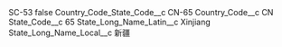 <?xml version="1.0" encoding="UTF-8"?>
<CustomMetadata xmlns="http://soap.sforce.com/2006/04/metadata" xmlns:xsi="http://www.w3.org/2001/XMLSchema-instance" xmlns:xsd="http://www.w3.org/2001/XMLSchema">
    <label>SC-53</label>
    <protected>false</protected>
    <values>
        <field>Country_Code_State_Code__c</field>
        <value xsi:type="xsd:string">CN-65</value>
    </values>
    <values>
        <field>Country_Code__c</field>
        <value xsi:type="xsd:string">CN</value>
    </values>
    <values>
        <field>State_Code__c</field>
        <value xsi:type="xsd:string">65</value>
    </values>
    <values>
        <field>State_Long_Name_Latin__c</field>
        <value xsi:type="xsd:string">Xinjiang</value>
    </values>
    <values>
        <field>State_Long_Name_Local__c</field>
        <value xsi:type="xsd:string">新疆</value>
    </values>
</CustomMetadata>
